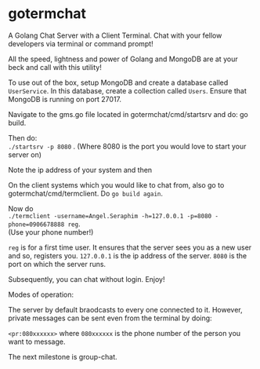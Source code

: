 # gotermchat
A Golang Chat Server with a Client Terminal. Chat with your fellow developers via terminal or command prompt!


All the speed, lightness and power of Golang and MongoDB are at your beck and call with this utility!

To use out of the box, setup MongoDB and create a database called `UserService`. In this database, 
create a collection called `Users`. Ensure that MongoDB is running on port 27017.

Navigate to the gms.go file located in gotermchat/cmd/startsrv and do: go build.

Then do: <br><code>./startsrv -p 8080</code> </code>. (Where 8080 is the port you would love to start your server on)

Note the ip address of your system and then

On the client systems which you would like to chat from, also go to gotermchat/cmd/termclient. Do ``go build again``.

Now do <br> ``./termclient -username=Angel.Seraphim -h=127.0.0.1 -p=8080 -phone=0906678888 reg``.<br> (Use your phone number!)

`reg` is for a first time user. It ensures that the server sees you as a new user and so, registers you.
`127.0.0.1` is the ip address of the server.
`8080` is the port on which the server runs.

Subsequently, you can chat without login. Enjoy!

Modes of operation:

The server by default braodcasts to every one connected to it.
However, private messages can be sent even from the terminal by doing:

```<pr:080xxxxxx>``` where ```080xxxxxx``` is the phone number of the person you want to message.

The next milestone is group-chat.
